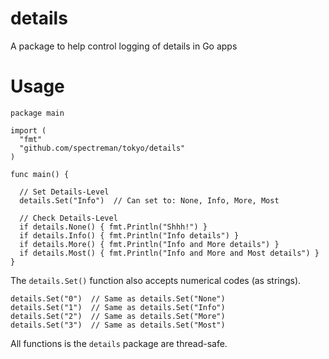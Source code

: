 details
=======

A package to help control logging of details in Go apps

Usage
=====

```
package main

import (
  "fmt"
  "github.com/spectreman/tokyo/details"
)

func main() {

  // Set Details-Level
  details.Set("Info")  // Can set to: None, Info, More, Most
  
  // Check Details-Level
  if details.None() { fmt.Println("Shhh!") }
  if details.Info() { fmt.Println("Info details") }
  if details.More() { fmt.Println("Info and More details") }
  if details.Most() { fmt.Println("Info and More and Most details") }
}
```

The `details.Set()` function also accepts numerical codes (as strings).
```
details.Set("0")  // Same as details.Set("None")
details.Set("1")  // Same as details.Set("Info")
details.Set("2")  // Same as details.Set("More")
details.Set("3")  // Same as details.Set("Most")
```

All functions is the `details` package are thread-safe.
